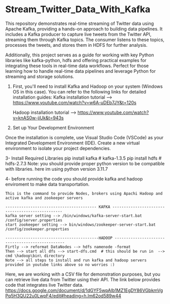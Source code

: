 # Stream_Twitter_Data_With_Kafka
 
This repository demonstrates real-time streaming of Twitter data using Apache Kafka, providing a hands-on approach to building data pipelines.
It includes a Kafka producer to capture live tweets from the Twitter API, streaming them through Kafka topics. 
The consumer listens to these topics, processes the tweets, and stores them in HDFS for further analysis.

Additionally, this project serves as a guide for working with key Python libraries like kafka-python, hdfs and offering practical examples for integrating these tools in real-time data workflows. Perfect for those learning how to handle real-time data pipelines and leverage Python for streaming and storage solutions.

1. First, you'll need to install Kafka and Hadoop on your system (Windows OS in this case).
   You can refer to the following links for detailed installation guides:
   Kafka installation tutorial --> https://www.youtube.com/watch?v=w6A-uDEb7JY&t=120s
   
   Hadoop installation tutorial --> https://www.youtube.com/watch?v=knAS0w-jiUk&t=943s

3. Set up Your Development Environment

Once the installation is complete, use Visual Studio Code (VSCode) as your Integrated Development Environment (IDE).
Create a new virtual environment to isolate your project dependencies. 

3- Install Required Libraries
   pip install kafka   # kafka-1.3.5
   pip install hdfs    # hdfs-2.7.3
 Note: you should provide proper python version to be compatible with libraries.
 here im using python version 3.11.7

 4- before running the code you should provide kafka and hadoop enviroment to make data transportation.

    This is the command to provide Nodes, brokers using Apachi Hadoop and active kafka and zookeeper servers

    ---------------------------------------- KAFKA ------------------------------------------------
    kafka server setting --> /bin/windows/kafka-server-start.bat  /config/server.properties
    start zookeeper setting --> bin/windows/zookeeper-server-start.bat  /config/zookeeper.properties

    -----------------------------------------HADOOP ------------------------------------------------
    Firtly --> reformat DataNodes --> hdfs namenode -format
    Then --> start all dfs --> start-dfs.cmd  # this should be run in  --> cmd \hadoop\bin\ directory
    Note --> all steps to install and run kafka and hadoop servers provided in youtube links above so no worries :)

    
Here, we are working with a CSV file for demonstration purposes, but you can retrieve live data from Twitter using their API. 
The link below provides code that integrates live Twitter data.
https://docs.google.com/document/d/1dGYF5wpAIb1MZ1EgDY86VGbkmVgPq5H3QU22u0LwpF4/edit#heading=h.lm62od589w44

    
    

    

    
 
 





